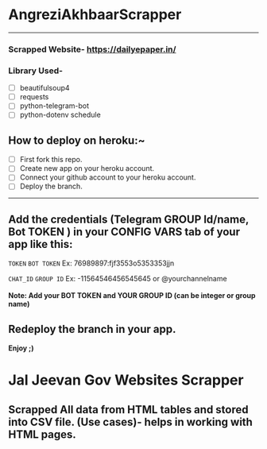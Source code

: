﻿# AngreziAkhbaarScrapper

<hr>

### Scrapped Website- https://dailyepaper.in/

### Library Used-
- [ ] beautifulsoup4
- [ ] requests
- [ ] python-telegram-bot
- [ ] python-dotenv
schedule

## How to deploy on heroku:~

- [ ] First fork this repo.
- [ ] Create new app on your heroku account.
- [ ] Connect your github account to your heroku account.
- [ ] Deploy the branch.

<hr>

## Add the credentials (Telegram GROUP Id/name, Bot TOKEN ) in your CONFIG VARS tab of your app like this:
```TOKEN```     ```BOT TOKEN```      Ex:    76989897:fjf3553o5353353jjn
<br>

```CHAT_ID```  ```GROUP ID```    Ex:      -11564546456545645   or   @yourchannelname
<br><br>
**Note: Add your BOT TOKEN and YOUR GROUP ID (can be integer or group name)**
## Redeploy the branch in your app. 
**Enjoy  ;)**


# Jal Jeevan Gov Websites Scrapper
## Scrapped All data from HTML tables and stored into CSV file. (Use cases)- helps in working with HTML pages.

